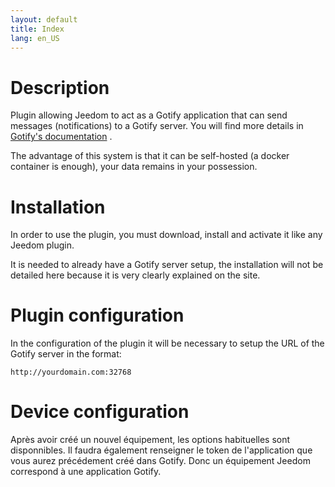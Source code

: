 ```yaml
---
layout: default
title: Index
lang: en_US
---
```


# Description

Plugin allowing Jeedom to act as a Gotify application that can send messages (notifications) to a Gotify server. You will find more details in <a href="https://gotify.net/docs/" target="_blank">Gotify's documentation</a> .

The advantage of this system is that it can be self-hosted (a docker container is enough), your data remains in your possession.

# Installation

In order to use the plugin, you must download, install and activate it like any Jeedom plugin.

It is needed to already have a Gotify server setup, the installation will not be detailed here because it is very clearly explained on the site.

# Plugin configuration

In the configuration of the plugin it will be necessary to setup the URL of the Gotify server in the format:

```HTTP
http://yourdomain.com:32768
```

# Device configuration

Après avoir créé un nouvel équipement, les options habituelles sont disponnibles.
Il faudra également renseigner le token de l'application que vous aurez précédement créé dans Gotify.
Donc un équipement Jeedom correspond à une application Gotify.
